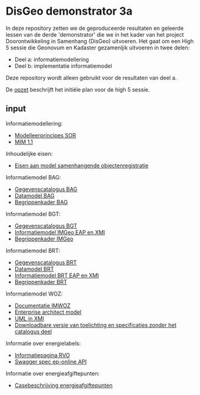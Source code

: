 # DisGeo demonstrator 3a

In deze repository zetten we de geproduceerde resultaten en geleerde lessen van de derde 'demonstrator' die we in het kader van het project Doorontwikkeling in Samenhang (DisGeo) uitvoeren. Het gaat om een High 5 sessie die Geonovum en Kadaster gezamenljik uitvoeren in twee delen: 

- Deel a: informatiemodellering
- Deel b: implementatie informatiemodel

Deze repository wordt alleen gebruikt voor de resultaten van deel a. 

De [opzet](opzet.md) beschrijft het initiële plan voor de high 5 sessie.

## input

Informatiemodellering: 
- [Modelleerprincipes SOR](https://geonovum.github.io/disgeo-imsor/modelleerprincipes/)
- [MIM 1.1](https://docs.geostandaarden.nl/mim/mim/)

Inhoudelijke eisen: 
- [Eisen aan model samenhangende objectenregistratie](https://docs.geostandaarden.nl/disgeo/emso/)

Informatiemodel BAG: 
- [Gegevenscatalogus BAG](https://www.geobasisregistraties.nl/documenten/publicatie/2018/03/12/catalogus-2018)
- [Datamodel BAG](https://bag.basisregistraties.overheid.nl/datamodel)
- [Begrippenkader BAG](http://bag.basisregistraties.overheid.nl/id/begrippenkader/bag)

Informatiemodel BGT: 
- [Gegevenscatalogus BGT](https://docs.geostandaarden.nl/imgeo/catalogus/bgt/)
- [Informatiemodel IMGeo EAP en XMI](https://register.geostandaarden.nl/informatiemodel/imgeo/2.2/)
- [Begrippenkader IMGeo](https://definities.geostandaarden.nl/imgeo)

Informatiemodel BRT: 
- [Gegevenscatalogus BRT](https://www.kadaster.nl/-/brt-catalogus-productspecificaties)
- [Datamodel BRT](https://brt.basisregistraties.overheid.nl/datamodel)
- [Informatiemodel BRT EAP en XMI](https://register.geostandaarden.nl/informatiemodel/imbrt/1.2.3/)
- [Begrippenkader BRT](http://brt.basisregistraties.overheid.nl/id/begrippenkader/top10nl)

Informatiemodel WOZ: 
- [Documentatie IMWOZ](https://imvertor-tst.armatiek.nl/modellen/IMWOZ/IMWOZ.html)
- [Enterprise architect model](https://www.waarderingskamer.nl/fileadmin/publieksportaal/documents/public/lv-woz/IMWOZ_model/IMWOZ1.0_20210805.zip)
- [UML in XMI](https://www.waarderingskamer.nl/fileadmin/publieksportaal/documents/public/lv-woz/IMWOZ_model/IMWOZ_2021_08_05_xmi_versie.zip)
- [Downloadbare versie van toelichting en specificaties zonder het catalogus deel](https://www.waarderingskamer.nl/fileadmin/publieksportaal/documents/public/lv-woz/IMWOZ_model/IMWOZ_20210805_aanvullende_documentatie.zip)

Informatie over energielabels:
- [Informatiepagina RVO](https://www.rvo.nl/onderwerpen/duurzaam-ondernemen/gebouwen/hulpmiddelen-tools-en-inspiratie-gebouwen/ep-online)
- [Swagger spec ep-online API](https://public.ep-online.nl/swagger)

Informatie over energieafgiftepunten: 
- [Casebeschrijving energieafgiftepunten](https://github.com/Geonovum/disgeo-demo-3a/blob/main/energieafgiftepunten/afgiftepunten.md)